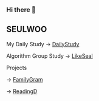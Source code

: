 ### Hi there 👋

## SEULWOO

My Daily Study → [DailyStudy](https://github.com/Seulwoo/DailyStudy)

Algorithm Group Study → [LikeSeal](https://github.com/Seulwoo/SSU_LikeSeal-Study-Group04)

Projects

→ [FamilyGram](https://github.com/youn16/FamilyGram)

→ [ReadingD](https://github.com/Ohrotan/ReadingD)
